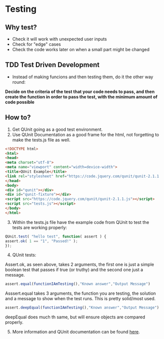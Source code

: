 # Testing

## Why test?

- Check it will work with unexpected user inputs
- Check for "edge" cases
- Check the code works later on when a small part might be changed

## TDD Test Driven Development

- Instead of making funcions and then testing them, do it the other way round:

**Decide on the criteria of the test that your code needs to pass, and then create the function in order to pass the test, with the minimum amount of code possible**

## How to?

1. Get QUnit going as a good test environment.
2. Use QUnit Documentation as a good frame for the html, not forgetting to make the tests.js file as well.

  ```html
  <!DOCTYPE html>
<html>
<head>
  <meta charset="utf-8">
  <meta name="viewport" content="width=device-width">
  <title>QUnit Example</title>
  <link rel="stylesheet" href="https://code.jquery.com/qunit/qunit-2.1.1.css">
</head>
<body>
  <div id="qunit"></div>
  <div id="qunit-fixture"></div>
  <script src="https://code.jquery.com/qunit/qunit-2.1.1.js"></script>
  <script src="tests.js"></script>
</body>
</html>
```

3. Within the tests.js file have the example code from QUnit to test the tests are working properly:

  ```js
QUnit.test( "hello test", function( assert ) {
  assert.ok( 1 == "1", "Passed!" );
});
```

4. QUnit tests:

  Assert.ok, as seen above, takes 2 arguments, the first one is just a simple boolean test that passes if true (or truthy) and the second one just a message.

  ```js
  assert.equal(functionIAmTesting(),"Known answer","Output Message")
```

  Asssert.equal takes 3 arguments, the function you are testing, the solution and a message to show when the test runs. This is pretty solid/most used.

  ```js
  assert.deepEqual(functionIAmTesting(),"Known answer","Output Message")
```

  deepEqual does much th same, but will ensure objects are compared properly.

5. More information and QUnit documentation can be found [here](http://api.qunitjs.com/).
